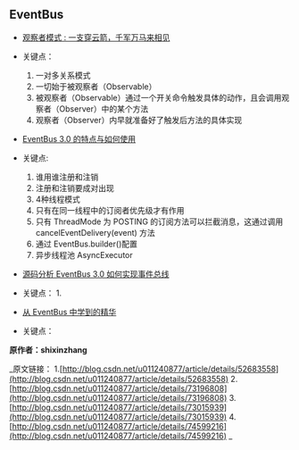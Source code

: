 ## EventBus

- [观察者模式 : 一支穿云箭，千军万马来相见](http://blog.csdn.net/u011240877/article/details/52683558)
 - 关键点：
   1. 一对多关系模式
   2. 一切始于被观察者（Observable）
   3. 被观察者（Observable）通过一个开关命令触发具体的动作，且会调用观察者（Observer）中的某个方法
   4. 观察者（Observer）内早就准备好了触发后方法的具体实现
   

- [EventBus 3.0 的特点与如何使用](http://blog.csdn.net/u011240877/article/details/73015939)
 - 关键点:
   1. 谁用谁注册和注销
   2. 注册和注销要成对出现
   3. 4种线程模式
   4. 只有在同一线程中的订阅者优先级才有作用
   5. 只有 ThreadMode 为 POSTING 的订阅方法可以拦截消息，这通过调用 cancelEventDelivery(event) 方法
   6. 通过 EventBus.builder()配置
   7. 异步线程池 AsyncExecutor


- [源码分析 EventBus 3.0 如何实现事件总线](http://blog.csdn.net/u011240877/article/details/73196808)
 - 关键点：
   1. 
   
   
- [从 EventBus 中学到的精华](http://blog.csdn.net/u011240877/article/details/74599216)
 - 关键点：
 
 
 **原作者：shixinzhang**

_原文链接：
1.[http://blog.csdn.net/u011240877/article/details/52683558](http://blog.csdn.net/u011240877/article/details/52683558)
2. [http://blog.csdn.net/u011240877/article/details/73196808](http://blog.csdn.net/u011240877/article/details/73196808)
3. [http://blog.csdn.net/u011240877/article/details/73015939](http://blog.csdn.net/u011240877/article/details/73015939)
4. [http://blog.csdn.net/u011240877/article/details/74599216](http://blog.csdn.net/u011240877/article/details/74599216)
_